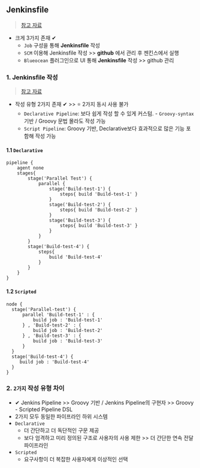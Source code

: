## Jenkinsfile
> [참고 자료](https://bob-full.tistory.com/10)
- 크게 3가지 존재 ✔
  - `Job` 구성을 통해 __Jenkinsfile__ 작성
  - `SCM` 이용해 Jenkinsfile 작성 >> __github__ 에서 관리 후 젠킨스에서 실행
  - `Blueocean` 플러그인으로 UI 통해 __Jenkinsfile__ 작성 >> github 관리
### 1. Jenkinsfile 작성 
> [참고 자료](https://www.jenkins.io/doc/book/pipeline/syntax/)
- 작성 유형 2가지 존재 ✔ >> ⭐ 2가지 동시 사용 불가
  - `Declarative Pipeline`: 보다 쉽게 작성 할 수 있게 커스텀. - `Groovy-syntax`기반 / Groovy 문법 몰라도 작성 가능
  - `Script Pipeline`: Groovy 기반, Declarative보다 효과적으로 많은 기능 포함해 작성 가능  

#### 1.1 `Declarative`
```
pipeline {
    agent none
    stages{
        stage('Parallel Test') {
            parallel { 
                stage('Build-test-1') {
                    steps{ build 'Build-test-1' }
                }
                stage('Build-test-2') {
                    steps{ build 'Build-test-2' }
                }
                stage('Build-test-3') {
                    steps{ build 'Build-test-3' }
                }
            }
        }
        stage('Build-test-4') {
            steps{
                build 'Build-test-4'
            }
        }
    }
}
```
#### 1.2 `Scripted`
```
node {
  stage('Parallel-test') {
      parallel 'Build-test-1' : {
          build job : 'Build-test-1'
      } , 'Build-test-2' : {
          build job : 'Build-test-2'
      } , 'Build-test-3' : {
          build job : 'Build-test-3'
      }
  }
  stage('Build-test-4') {
     build job : 'Build-test-4'
  }
}
```

### 2. `2가지` 작성 유형 차이
- ✔ Jenkins Pipeline >> Groovy 기반 / Jenkins Pipeline의 구현자 >> Groovy - Scripted Pipeline DSL
- 2가지 모두 동일한 파이프라인 하위 시스템
- `Declarative`
  - 더 간단하고 더 독단적인 구문 제공
  - 보다 엄격하고 미리 정의된 구조로 사용자의 사용 제한 >> 더 간단한 연속 전달 파이프라인
- `Scripted`
  - 요구사항이 더 복잡한 사용자에게 이상적인 선택
